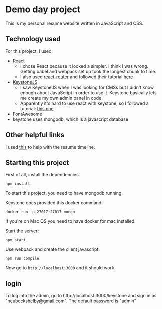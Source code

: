 # Demo day project

This is my personal resume website written in JavaScript and CSS.

## Technology used

For this project, I used:

* React
  * I chose React because it looked a simpler. I think I was wrong. Getting babel and webpack set up took the longest chunk fo time.
  * I also used [react-router](https://reacttraining.com/react-router/web/guides/philosophy) and followed their tutorial [here](https://reacttraining.com/react-router/web/example/basic)
* [KeystoneJS](https://keystonejs.com/)
  * I saw KeystoneJS when I was looking for CMSs but I didn't know enough about JavaScript in order to use it. Keystone basically lets me create my own admin panel in code.
  * Apparently it's hard to use react with keystone, so I followed a tutorial: [this one](https://itnext.io/building-a-node-cms-with-keystonejs-mongo-db-react-and-redux-part-i-ae5958496df2)
* FontAwesome
* keystone uses mongodb, which is a javascript database

## Other helpful links

I used [this](https://www.w3schools.com/howto/tryit.asp?filename=tryhow_css_timeline) to help with the resume timeline.

## Starting this project

First of all, install the dependencies.

```
npm install
```

To start this project, you need to have mongodb running.

Keystone docs provided this docker command:

```
docker run -p 27017:27017 mongo
```

If you're on Mac OS you need to have docker for mac installed.

Start the server:

```
npm start
```

Use webpack and create the client javascript:

```
npm run compile
```

Now go to `http://localhost:3000` and it should work.

## login

To log into the admin, go to http://localhost:3000/keystone and sign in as "neubeckshelby@gmail.com". The default password is "admin"

